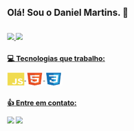 ## Olá! Sou o Daniel Martins. 👋

<div>
  <div style="display: inline_block"><br>
  <a href="https://github.com/danmartins09">
  <img height="150em" src="https://github-readme-stats.vercel.app/api?username=danmartins09&show_icons=true&theme=algolia&include_all_commits=true&count_private=true"/>
  <img height="150em" src="https://github-readme-stats.vercel.app/api/top-langs/?username=danmartins09&layout=compact&langs_count=7&theme=algolia"/>
</div>
   
  ##
  
<h3>💻 Tecnologias que trabalho:</h3>
<div style="display: inline_block">
  <img align="center" alt="Dan-Js" height="30" width="40" src="https://raw.githubusercontent.com/devicons/devicon/master/icons/javascript/javascript-plain.svg">
  <img align="center" alt="Dan-HTML" height="30" width="40" src="https://raw.githubusercontent.com/devicons/devicon/master/icons/html5/html5-original.svg">
  <img align="center" alt="Dan-CSS" height="30" width="40" src="https://raw.githubusercontent.com/devicons/devicon/master/icons/css3/css3-original.svg">  
</div>
  
  ##
 
 <h3>👍 Entre em contato:</h3> 
<div>   
  <a href = "mailto:danielmartins9@gmail.com"><img src="https://img.shields.io/badge/Gmail-D14836?style=for-the-badge&logo=gmail&logoColor=white" target="_blank"></a>
  <a href="https://www.linkedin.com/in/danielmartins-9/" target="_blank"><img src="https://img.shields.io/badge/LinkedIn-0077B5?style=for-the-badge&logo=linkedin&logoColor=white" target="_blank"></a> 
</div>
  
  ##
     

